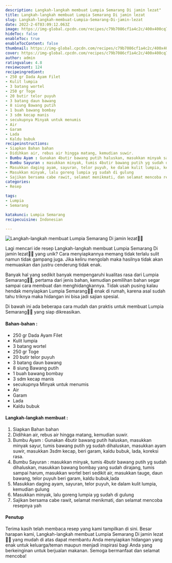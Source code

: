 ```yaml
---
description: Langkah-langkah membuat Lumpia Semarang Di jamin lezat"
title: Langkah-langkah membuat Lumpia Semarang Di jamin lezat
slug: Langkah-langkah-membuat-Lumpia-Semarang-Di-jamin-lezat
date: 2022-2-6T03:09:12.063Z
image: https://img-global.cpcdn.com/recipes/c79b7086cf1a4c2c/400x400cq70/photo.jpg
hideToc: false
enableToc: true
enableTocContent: false
thumbnail: https://img-global.cpcdn.com/recipes/c79b7086cf1a4c2c/400x400cq70/photo.jpg
cover: https://img-global.cpcdn.com/recipes/c79b7086cf1a4c2c/400x400cq70/photo.jpg
author: admin
ratingvalue: 4.8
reviewcount: 124
recipeingredient:
- 250 gr Dada Ayam Filet
- Kulit lumpia
- 3 batang wortel
- 250 gr Toge
- 20 butir telor puyuh
- 3 batang daun bawang
- 8 siung Bawang putih
- 1 buah bawang bombay
- 3 sdm kecap manis
- secukupnya Minyak untuk menumis
- Air
- Garam
- Lada
- Kaldu bubuk
recipeinstructions:
- Siapkan Bahan bahan
- Didihkan air, rebus air hingga matang, kemudian suwir.
- Bumbu Ayam : Gunakan 4butir bawang putih haluskan, masukkan minyak sayur, tumis bawang putih yg sudah dihaluskan, masukkan ayam suwir, masukkan 3sdm kecap, beri garam, kaldu bubuk, lada, koreksi rasa.
- Bumbu Sayuran : masukkan minyak, tumis 4butir bawang putih yg sudah dihaluskan, masukkan bawang bombay yang sudah dirajang, tumis sampai harum, masukkan wortel beri sedikit air, masukkan tauge, daun bawang, telor puyuh beri garam, kaldu bubuk,lada
- Masukkan daging ayam, sayuran, telor puyuh, ke dalam kulit lumpia, kemudian gulung
- Masukkan minyak, lalu goreng lumpia yg sudah di gulung
- Sajikan bersama cabe rawit, selamat menikmati, dan selamat mencoba resepnya yah
categories:
- Resep

tags:
- Lumpia
- Semarang

katakunci: Lumpia Semarang
recipecuisine: Indonesian

---
```


![Langkah-langkah membuat Lumpia Semarang Di jamin lezat👩‍🍳](https://img-global.cpcdn.com/recipes/c79b7086cf1a4c2c/400x400cq70/photo.jpg)

Lagi mencari ide resep Langkah-langkah membuat Lumpia Semarang Di jamin lezat👩‍🍳 yang unik? Cara menyiapkannya memang tidak terlalu sulit namun tidak gampang juga. Jika keliru mengolah maka hasilnya tidak akan memuaskan dan justru cenderung tidak enak.

Banyak hal yang sedikit banyak mempengaruhi kualitas rasa dari Lumpia Semarang👩‍🍳, pertama dari jenis bahan, kemudian pemilihan bahan segar sampai cara membuat dan menghidangkannya. Tidak usah pusing kalau hendak menyiapkan Lumpia Semarang👩‍🍳 enak di rumah, karena asal sudah tahu triknya maka hidangan ini bisa jadi sajian spesial.

Di bawah ini ada beberapa cara mudah dan praktis untuk membuat Lumpia Semarang👩‍🍳 yang siap dikreasikan.

<!--inarticleads1-->

#### Bahan-bahan :

- 250 gr Dada Ayam Filet
- Kulit lumpia
- 3 batang wortel
- 250 gr Toge
- 20 butir telor puyuh
- 3 batang daun bawang
- 8 siung Bawang putih
- 1 buah bawang bombay
- 3 sdm kecap manis
- secukupnya Minyak untuk menumis
- Air
- Garam
- Lada
- Kaldu bubuk

<!--inarticleads2-->

#### Langkah-langkah membuat :

1. Siapkan Bahan bahan
1. Didihkan air, rebus air hingga matang, kemudian suwir.
1. Bumbu Ayam : Gunakan 4butir bawang putih haluskan, masukkan minyak sayur, tumis bawang putih yg sudah dihaluskan, masukkan ayam suwir, masukkan 3sdm kecap, beri garam, kaldu bubuk, lada, koreksi rasa.
1. Bumbu Sayuran : masukkan minyak, tumis 4butir bawang putih yg sudah dihaluskan, masukkan bawang bombay yang sudah dirajang, tumis sampai harum, masukkan wortel beri sedikit air, masukkan tauge, daun bawang, telor puyuh beri garam, kaldu bubuk,lada
1. Masukkan daging ayam, sayuran, telor puyuh, ke dalam kulit lumpia, kemudian gulung
1. Masukkan minyak, lalu goreng lumpia yg sudah di gulung
1. Sajikan bersama cabe rawit, selamat menikmati, dan selamat mencoba resepnya yah

#### Penutup

Terima kasih telah membaca resep yang kami tampilkan di sini. Besar harapan kami, Langkah-langkah membuat Lumpia Semarang Di jamin lezat👩‍🍳 yang mudah di atas dapat membantu Anda menyiapkan hidangan yang enak untuk keluarga/teman maupun menjadi inspirasi bagi Anda yang berkeinginan untuk berjualan makanan. Semoga bermanfaat dan selamat mencoba!